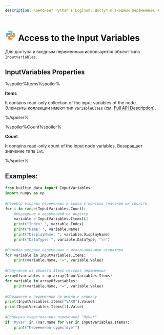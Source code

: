 ```yaml
---
description: Компонент Python в Loginom. Доступ к входным переменным. Объект типа InputVariables. Свойства InputVariables. Примеры.
---
```

# ![](./../../../images/icons/components/python_default.svg) Access to the Input Variables

Для доступа к входным переменным используется объект типа `InputVariables`.

## InputVariables Properties

%spoiler%Items%spoiler%

**Items**

It contains read-only collection of the input variables of the node. Элементы коллекции имеют тип `VariableClass` (см. [Full API Description](./api-description.md)).

%/spoiler%

%spoiler%Count%spoiler%

**Count**

It contains read-only count of the input node variables.  Возвращает значение типа `int`.

%/spoiler%

## Examples:

```python
from builtin_data import InputVariables
import numpy as np

#Перебор входных переменных и вывод в консоль значений их свойств:
for i in range(InputVariables.Count):
    #Обращение к переменной по индексу
    variable = InputVariables.Items[i]
    print("Index: ", variable.Index)
    print("Name: ", variable.Name)
    print("DisplayName: ", variable.DisplayName)
    print("DataType: ", variable.DataType, "\n")
    
#Перебор входных переменных с использованием итератора
for variable in InputVariables.Items:
    print(variable.Name, "=", variable.Value)
    
#Получение из объекта Items массива переменных
arrayOfvariables = np.array(InputVariables.Items)
for variable in arrayOfvariables:
    print(variable.Name, "=", variable.Value)

#Обращение к переменной по имени и индексу
print(InputVariables.Items["VAR0"].Value)
print(InputVariables.Items[1].Value)

#Проверка существования переменной "MyVar"
if 'MyVar' in (var.Name for var in InputVariables.Items):
    print("Переменная существует")

```
